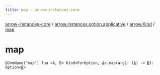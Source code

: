 ```yaml
---
title: map - arrow-instances-core
---
```


[arrow-instances-core](../../index.html) / [arrow.instances.option.applicative](../index.html) / [arrow.Kind](index.html) / [map](./map.html)

# map

`@JvmName("map") fun <A, B> Kind<ForOption, `[`A`](map.html#A)`>.map(arg1: (`[`A`](map.html#A)`) -> `[`B`](map.html#B)`): Option<`[`B`](map.html#B)`>`